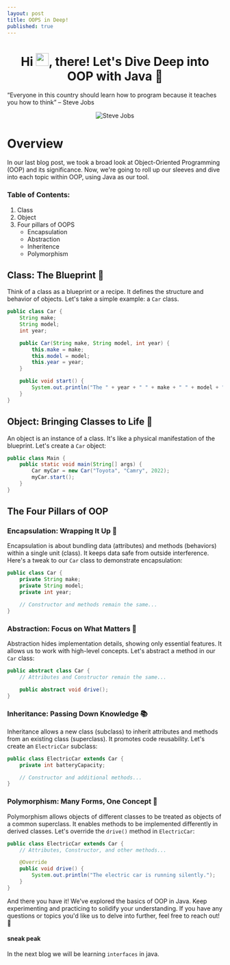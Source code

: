 ```yaml
---
layout: post
title: OOPS in Deep!
published: true
---
```

<h1 align="center">Hi <img src="https://raw.githubusercontent.com/MartinHeinz/MartinHeinz/master/wave.gif" width="30px">, there! Let's Dive Deep into OOP with Java 🚀</h1>

“Everyone in this country should learn how to program because it teaches you how to think” – Steve Jobs
<div style="text-align:center;"> 
  <img src="https://upload.wikimedia.org/wikipedia/commons/thumb/e/e5/Steve_Jobs_WWDC07.jpg/1200px-Steve_Jobs_WWDC07.jpg" alt="Steve Jobs">
</div>

# Overview

In our last blog post, we took a broad look at Object-Oriented Programming (OOP) and its significance. Now, we're going to roll up our sleeves and dive into each topic within OOP, using Java as our tool.

### Table of Contents:
1. Class
2. Object
3. Four pillars of OOPS
    - Encapsulation
    - Abstraction
    - Inheritence
    - Polymorphism

## Class: The Blueprint 📝

Think of a class as a blueprint or a recipe. It defines the structure and behavior of objects. Let's take a simple example: a `Car` class.

```java
public class Car {
    String make;
    String model;
    int year;

    public Car(String make, String model, int year) {
        this.make = make;
        this.model = model;
        this.year = year;
    }

    public void start() {
        System.out.println("The " + year + " " + make + " " + model + " is starting.");
    }
}
```

## Object: Bringing Classes to Life 🚗

An object is an instance of a class. It's like a physical manifestation of the blueprint. Let's create a `Car` object:

```java
public class Main {
    public static void main(String[] args) {
        Car myCar = new Car("Toyota", "Camry", 2022);
        myCar.start();
    }
}
```

## The Four Pillars of OOP

### Encapsulation: Wrapping It Up 🎁

Encapsulation is about bundling data (attributes) and methods (behaviors) within a single unit (class). It keeps data safe from outside interference. Here's a tweak to our `Car` class to demonstrate encapsulation:

```java
public class Car {
    private String make;
    private String model;
    private int year;

    // Constructor and methods remain the same...
}
```

### Abstraction: Focus on What Matters 🧠

Abstraction hides implementation details, showing only essential features. It allows us to work with high-level concepts. Let's abstract a method in our `Car` class:

```java
public abstract class Car {
    // Attributes and Constructor remain the same...

    public abstract void drive();
}
```

### Inheritance: Passing Down Knowledge 📚

Inheritance allows a new class (subclass) to inherit attributes and methods from an existing class (superclass). It promotes code reusability. Let's create an `ElectricCar` subclass:

```java
public class ElectricCar extends Car {
    private int batteryCapacity;

    // Constructor and additional methods...
}
```

### Polymorphism: Many Forms, One Concept 🔄

Polymorphism allows objects of different classes to be treated as objects of a common superclass. It enables methods to be implemented differently in derived classes. Let's override the `drive()` method in `ElectricCar`:

```java
public class ElectricCar extends Car {
    // Attributes, Constructor, and other methods...

    @Override
    public void drive() {
        System.out.println("The electric car is running silently.");
    }
}
```


And there you have it! We've explored the basics of OOP in Java. Keep experimenting and practicing to solidify your understanding. If you have any questions or topics you'd like us to delve into further, feel free to reach out! 🚀

#### sneak peak
In the next blog we will be learning `interfaces` in java.

